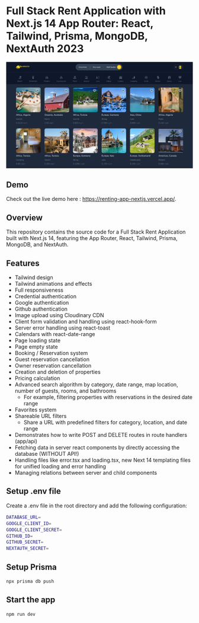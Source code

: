 # Full Stack Rent Application with Next.js 14 App Router: React, Tailwind, Prisma, MongoDB, NextAuth 2023
![Screenshot](/public/rent-app-screen-shot1.png)

## Demo

Check out the live demo here : https://renting-app-nextjs.vercel.app/.

## Overview

This repository contains the source code for a Full Stack Rent Application built with Next.js 14, featuring the App Router, React, Tailwind, Prisma, MongoDB, and NextAuth.


## Features

- Tailwind design
- Tailwind animations and effects
- Full responsiveness
- Credential authentication
- Google authentication
- Github authentication
- Image upload using Cloudinary CDN
- Client form validation and handling using react-hook-form
- Server error handling using react-toast
- Calendars with react-date-range
- Page loading state
- Page empty state
- Booking / Reservation system
- Guest reservation cancellation
- Owner reservation cancellation
- Creation and deletion of properties
- Pricing calculation
- Advanced search algorithm by category, date range, map location, number of guests, rooms, and bathrooms
  - For example, filtering properties with reservations in the desired date range
- Favorites system
- Shareable URL filters
  - Share a URL with predefined filters for category, location, and date range
- Demonstrates how to write POST and DELETE routes in route handlers (app/api)
- Fetching data in server react components by directly accessing the database (WITHOUT API!)
- Handling files like error.tsx and loading.tsx, new Next 14 templating files for unified loading and error handling
- Managing relations between server and child components



## Setup .env file
Create a .env file in the root directory and add the following configuration:
```bash
DATABASE_URL=
GOOGLE_CLIENT_ID=
GOOGLE_CLIENT_SECRET=
GITHUB_ID=
GITHUB_SECRET=
NEXTAUTH_SECRET=
```
## Setup Prisma
```bash
npx prisma db push
```
## Start the app
```bash
npm run dev
```

